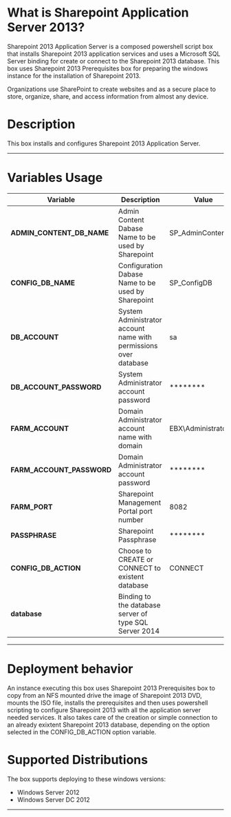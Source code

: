 # What is Sharepoint Application Server 2013?
Sharepoint 2013 Application Server is a composed powershell script box that installs Sharepoint 2013 application services and uses a Microsoft SQL Server binding for create or connect to the Sharepoint 2013 database. 
This box uses Sharepoint 2013 Prerequisites box for preparing the windows instance for the installation of Sharepoint 2013.

Organizations use SharePoint to create websites and as a secure place to store, organize, share, and access information from almost any device. 

# Description
This box installs and configures Sharepoint 2013 Application Server.

***

# Variables Usage
|  Variable            | Description                                             | Value             |
|---------------------------|----------------------------------------------------|-------------------|
| **ADMIN_CONTENT_DB_NAME** | Admin Content Dabase Name to be used by Sharepoint | SP_AdminContentDB |
| **CONFIG_DB_NAME**        | Configuration Dabase Name to be used by Sharepoint | SP_ConfigDB       |
| **DB_ACCOUNT**            | System Administrator account name with permissions over database | sa  |
| **DB_ACCOUNT_PASSWORD**   | System Administrator account password              | ********          |
| **FARM_ACCOUNT**          | Domain Administrator account name with domain      | EBX\Administrator | 
| **FARM_ACCOUNT_PASSWORD** | Domain Administrator account password              | ********          |
| **FARM_PORT**             | Sharepoint Management Portal port number           | 8082              | 
| **PASSPHRASE**            | Sharepoint Passphrase                              | ********          |
| **CONFIG_DB_ACTION**      | Choose to CREATE or CONNECT to existent database   | CONNECT           | 
| **database**              | Binding to the database server of type SQL Server 2014|               ||

***

# Deployment behavior
An instance executing this box uses Sharepoint 2013 Prerequisites box to copy from an NFS mounted drive the image of Sharepoint 2013 DVD, mounts the ISO file, 
installs the prerequisites and then uses powershell scripting to configure Sharepoint 2013 with all the application server needed services. 
It also takes care of the creation or simple connection to an already exixtent Sharepoint 2013 database, depending on the option selected in the CONFIG_DB_ACTION option variable.

# Supported Distributions
The box supports deploying to these windows versions:

* Windows Server 2012
* Windows Server DC 2012

***
